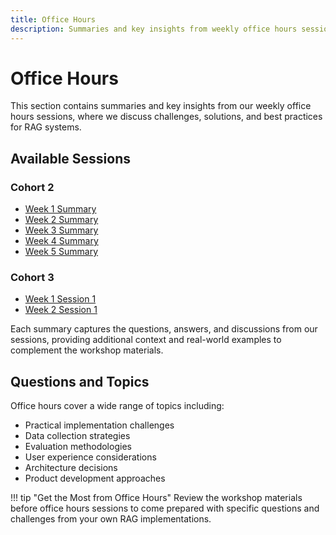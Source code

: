 ```yaml
---
title: Office Hours
description: Summaries and key insights from weekly office hours sessions
---
```


# Office Hours

This section contains summaries and key insights from our weekly office hours sessions, where we discuss challenges, solutions, and best practices for RAG systems.

## Available Sessions

### Cohort 2

- [Week 1 Summary](cohort2/week1-summary.md)
- [Week 2 Summary](cohort2/week2-summary.md)
- [Week 3 Summary](cohort2/week3-summary.md)
- [Week 4 Summary](cohort2/week4-summary.md)
- [Week 5 Summary](cohort2/week5-summary.md)

### Cohort 3

- [Week 1 Session 1](cohort3/week-1-1.md)
- [Week 2 Session 1](cohort3/week-2-1.md)

Each summary captures the questions, answers, and discussions from our sessions, providing additional context and real-world examples to complement the workshop materials.

## Questions and Topics

Office hours cover a wide range of topics including:

- Practical implementation challenges
- Data collection strategies
- Evaluation methodologies
- User experience considerations
- Architecture decisions
- Product development approaches

!!! tip "Get the Most from Office Hours"
    Review the workshop materials before office hours sessions to come prepared with specific questions and challenges from your own RAG implementations.

